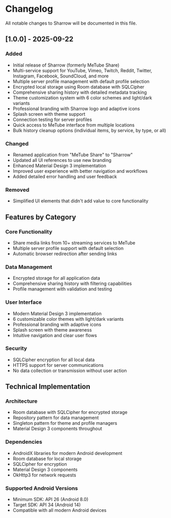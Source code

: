 # Changelog

All notable changes to Sharrow will be documented in this file.

## [1.0.0] - 2025-09-22

### Added
- Initial release of Sharrow (formerly MeTube Share)
- Multi-service support for YouTube, Vimeo, Twitch, Reddit, Twitter, Instagram, Facebook, SoundCloud, and more
- Multiple server profile management with default profile selection
- Encrypted local storage using Room database with SQLCipher
- Comprehensive sharing history with detailed metadata tracking
- Theme customization system with 6 color schemes and light/dark variants
- Professional branding with Sharrow logo and adaptive icons
- Splash screen with theme support
- Connection testing for server profiles
- Quick access to MeTube interface from multiple locations
- Bulk history cleanup options (individual items, by service, by type, or all)

### Changed
- Renamed application from "MeTube Share" to "Sharrow"
- Updated all UI references to use new branding
- Enhanced Material Design 3 implementation
- Improved user experience with better navigation and workflows
- Added detailed error handling and user feedback

### Removed
- Simplified UI elements that didn't add value to core functionality

## Features by Category

### Core Functionality
- Share media links from 10+ streaming services to MeTube
- Multiple server profile support with default selection
- Automatic browser redirection after sending links

### Data Management
- Encrypted storage for all application data
- Comprehensive sharing history with filtering capabilities
- Profile management with validation and testing

### User Interface
- Modern Material Design 3 implementation
- 6 customizable color themes with light/dark variants
- Professional branding with adaptive icons
- Splash screen with theme awareness
- Intuitive navigation and clear user flows

### Security
- SQLCipher encryption for all local data
- HTTPS support for server communications
- No data collection or transmission without user action

## Technical Implementation

### Architecture
- Room database with SQLCipher for encrypted storage
- Repository pattern for data management
- Singleton pattern for theme and profile managers
- Material Design 3 components throughout

### Dependencies
- AndroidX libraries for modern Android development
- Room database for local storage
- SQLCipher for encryption
- Material Design 3 components
- OkHttp3 for network requests

### Supported Android Versions
- Minimum SDK: API 26 (Android 8.0)
- Target SDK: API 34 (Android 14)
- Compatible with all modern Android devices